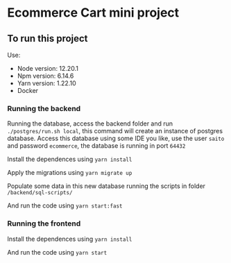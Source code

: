 # Ecommerce Cart mini project

## To run this project

Use:

- Node version: 12.20.1
- Npm version: 6.14.6
- Yarn version: 1.22.10
- Docker

### Running the backend

Running the database, access the backend folder and run `./postgres/run.sh local`, this command will create an instance of postgres database.
Access this database using some IDE you like, use the user `saito` and password `ecommerce`, the database is running in port `64432`

Install the dependences using `yarn install`

Apply the migrations using `yarn migrate up`

Populate some data in this new database running the scripts in folder `/backend/sql-scripts/`

And run the code using `yarn start:fast`

### Running the frontend

Install the dependences using `yarn install`

And run the code using `yarn start`
